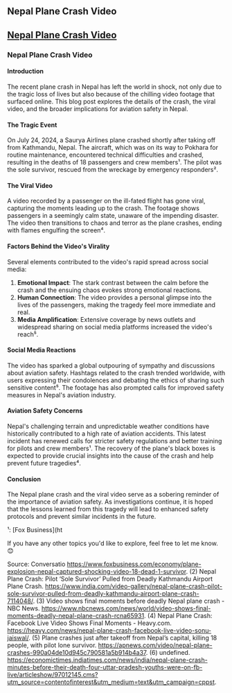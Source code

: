 ## Nepal Plane Crash Video

## <a href="https://gmsrentertain.com/nepal-plane-crash-video/" target="_blank">Nepal Plane Crash Video</a>

### Nepal Plane Crash Video

#### Introduction
The recent plane crash in Nepal has left the world in shock, not only due to the tragic loss of lives but also because of the chilling video footage that surfaced online. This blog post explores the details of the crash, the viral video, and the broader implications for aviation safety in Nepal.

#### The Tragic Event
On July 24, 2024, a Saurya Airlines plane crashed shortly after taking off from Kathmandu, Nepal. The aircraft, which was on its way to Pokhara for routine maintenance, encountered technical difficulties and crashed, resulting in the deaths of 18 passengers and crew members¹. The pilot was the sole survivor, rescued from the wreckage by emergency responders².

#### The Viral Video
A video recorded by a passenger on the ill-fated flight has gone viral, capturing the moments leading up to the crash. The footage shows passengers in a seemingly calm state, unaware of the impending disaster. The video then transitions to chaos and terror as the plane crashes, ending with flames engulfing the screen⁴.

#### Factors Behind the Video's Virality
Several elements contributed to the video's rapid spread across social media:
1. **Emotional Impact**: The stark contrast between the calm before the crash and the ensuing chaos evokes strong emotional reactions.
2. **Human Connection**: The video provides a personal glimpse into the lives of the passengers, making the tragedy feel more immediate and real.
3. **Media Amplification**: Extensive coverage by news outlets and widespread sharing on social media platforms increased the video's reach⁵.

#### Social Media Reactions
The video has sparked a global outpouring of sympathy and discussions about aviation safety. Hashtags related to the crash trended worldwide, with users expressing their condolences and debating the ethics of sharing such sensitive content⁵. The footage has also prompted calls for improved safety measures in Nepal's aviation industry.

#### Aviation Safety Concerns
Nepal's challenging terrain and unpredictable weather conditions have historically contributed to a high rate of aviation accidents. This latest incident has renewed calls for stricter safety regulations and better training for pilots and crew members¹. The recovery of the plane's black boxes is expected to provide crucial insights into the cause of the crash and help prevent future tragedies⁴.

#### Conclusion
The Nepal plane crash and the viral video serve as a sobering reminder of the importance of aviation safety. As investigations continue, it is hoped that the lessons learned from this tragedy will lead to enhanced safety protocols and prevent similar incidents in the future.

¹: [Fox Business](ht

If you have any other topics you'd like to explore, feel free to let me know. 😊

Source: Conversatio https://www.foxbusiness.com/economy/plane-explosion-nepal-captured-shocking-video-18-dead-1-survivor.
(2) Nepal Plane Crash: Pilot ‘Sole Survivor’ Pulled from Deadly Kathmandu Airport Plane Crash. https://www.india.com/video-gallery/nepal-plane-crash-pilot-sole-survivor-pulled-from-deadly-kathmandu-airport-plane-crash-7114048/.
(3) Video shows final moments before deadly Nepal plane crash - NBC News. https://www.nbcnews.com/news/world/video-shows-final-moments-deadly-nepal-plane-crash-rcna65931.
(4) Nepal Plane Crash: Facebook Live Video Shows Final Moments - Heavy.com. https://heavy.com/news/nepal-plane-crash-facebook-live-video-sonu-jaiswal/.
(5) Plane crashes just after takeoff from Nepal’s capital, killing 18 people, with pilot lone survivor. https://apnews.com/video/nepal-plane-crashes-990a04de10d945c790581a5b914b4a37.
(6) undefined. https://economictimes.indiatimes.com/news/india/nepal-plane-crash-minutes-before-their-death-four-uttar-pradesh-youths-were-on-fb-live/articleshow/97012145.cms?utm_source=contentofinterest&utm_medium=text&utm_campaign=cppst.
